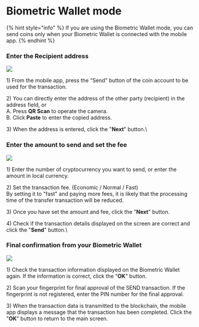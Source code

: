 # Biometric Wallet mode

{% hint style="info" %}
If you are using the Biometric Wallet mode, you can send coins only when your Biometric Wallet is connected with the mobile app.&#x20;
{% endhint %}

### Enter the Recipient address

![](../../.gitbook/assets/mode\_biometric\_send\_01\_en.png)

1\) From the mobile app, press the “Send” button of the coin account to be used for the transaction.

2\) You can directly enter the address of the other party (recipient) in the address field, or \
&#x20;    A. Press **QR Scan** to operate the camera. \
&#x20;    B. Click **Paste** to enter the copied address.

3\) When the address is entered, click the "**Next**" button.\


### Enter the amount to send and set the fee

![](../../.gitbook/assets/mode\_biometric\_send\_02\_en.png)

1\) Enter the number of cryptocurrency you want to send, or enter the amount in local currency.

2\) Set the transaction fee. (Economic / Normal / Fast) \
By setting it to "fast" and paying more fees, it is likely that the processing time of the transfer transaction will be reduced.

3\) Once you have set the amount and fee, click the "**Next**" button.

4\) Check if the transaction details displayed on the screen are correct and click the "**Send**" button.\


### Final confirmation from your Biometric Wallet

![](../../.gitbook/assets/mode\_biometric\_send\_03\_en.png)

1\) Check the transaction information displayed on the Biometric Wallet again. If the information is correct, click the "**OK**" button.

2\) Scan your fingerprint for final approval of the SEND transaction. If the fingerprint is not registered, enter the PIN number for the final approval.

3\) When the transaction data is transmitted to the blockchain, the mobile app displays a message that the transaction has been completed. Click the "**OK**" button to return to the main screen.
